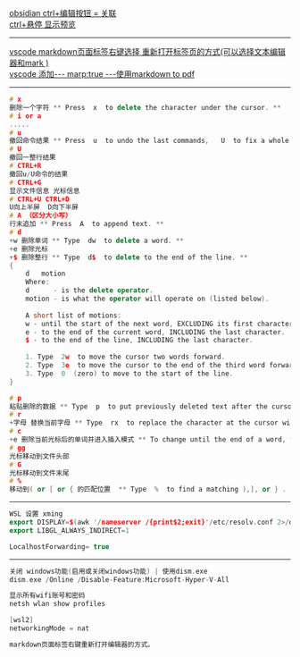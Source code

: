 [obsidian ctrl+编辑按钮 = 关联](photo/Pasted%20image%2020240730220503.png) <br>
[ctrl+悬停 显示预览](. "hover editor")

---
[vscode markdown页面标签右键选择 重新打开标签页的方式(可以选择文本编辑器和mark )](photo/Pasted%20image%2020240908203751.png) <br>
[vscode 添加--- marp:true ---使用markdown to pdf](photo/Pasted%20image%2020240908204454.png)

---
```cpp file:"vim"
# x
删除一个字符 ** Press  x  to delete the character under the cursor. **
# i or a
.....
# u 
撤回命令结果 ** Press  u  to undo the last commands,   U  to fix a whole line. **
# U 
撤回一整行结果 
# CTRL+R
撤回u/U命令的结果
# CTRL+G
显示文件信息 光标信息 
# CTRL+U CTRL+D
U向上半屏  D向下半屏
# A （区分大小写）
行末追加 ** Press  A  to append text. **
# d 
+w 删除单词 ** Type  dw  to delete a word. **
+e 删除光标 
+$ 删除整行 ** Type  d$  to delete to the end of the line. **
{
	d   motion
	Where:
	d      - is the delete operator.
	motion - is what the operator will operate on (listed below).
	
	A short list of motions:
	w - until the start of the next word, EXCLUDING its first character.
	e - to the end of the current word, INCLUDING the last character.
	$ - to the end of the line, INCLUDING the last character.
	
	1. Type  2w  to move the cursor two words forward.
	2. Type  3e  to move the cursor to the end of the third word forward.
	3. Type  0  (zero) to move to the start of the line.
}

# p
粘贴删除的数据 ** Type  p  to put previously deleted text after the cursor. **
# r
+字母 替换当前字母 ** Type  rx  to replace the character at the cursor with  x . **
# c
+e 删除当前光标后的单词并进入插入模式 ** To change until the end of a word, type  ce . **
# gg
光标移动到文件头部
# G 
光标移动到文件末尾
# %
移动到( or [ or { 的匹配位置  ** Type  %  to find a matching ),], or } . **

```

---
```cpp file:"ubuntu"
WSL 设置 xming
export DISPLAY=$(awk '/nameserver /{print$2;exit}'/etc/resolv.conf 2>/dev/null):0
export LIBGL_ALWAYS_INDIRECT=1

LocalhostForwarding= true
```

---

```cpp file:"windows"
关闭 windows功能(启用或关闭windows功能) | 使用dism.exe
dism.exe /Online /Disable-Feature:Microsoft-Hyper-V-All

显示所有wifi账号和密码
netsh wlan show profiles

[wsl2]
networkingMode = nat

```

```cpp file:"vscode"
markdown页面标签右键重新打开编辑器的方式。
```
